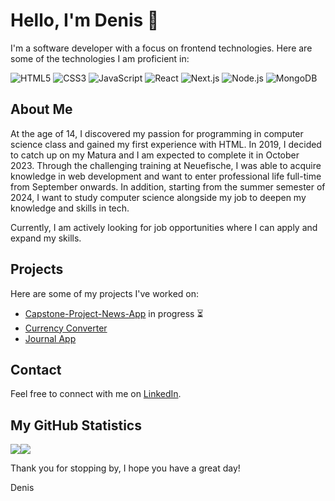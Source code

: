 # Hello, I'm Denis 👋

I'm a software developer with a focus on frontend technologies. Here are some of the technologies I am proficient in:

![HTML5](https://img.shields.io/badge/-HTML5-E34F26?style=flat&logo=html5&logoColor=white)
![CSS3](https://img.shields.io/badge/-CSS3-1572B6?style=flat&logo=css3)
![JavaScript](https://img.shields.io/badge/-JavaScript-black?style=flat&logo=javascript)
![React](https://img.shields.io/badge/-React-black?style=flat&logo=react)
![Next.js](https://img.shields.io/badge/-Next.js-black?style=flat&logo=next.js)
![Node.js](https://img.shields.io/badge/-Node.js-black?style=flat&logo=node.js)
![MongoDB](https://img.shields.io/badge/-MongoDB-black?style=flat&logo=mongodb)

## About Me

At the age of 14, I discovered my passion for programming in computer science class and gained my first experience with HTML. In 2019, I decided to catch up on my Matura and I am expected to complete it in October 2023. Through the challenging training at Neuefische, I was able to acquire knowledge in web development and want to enter professional life full-time from September onwards. In addition, starting from the summer semester of 2024, I want to study computer science alongside my job to deepen my knowledge and skills in tech.

Currently, I am actively looking for job opportunities where I can apply and expand my skills.

## Projects

Here are some of my projects I've worked on:

- [Capstone-Project-News-App](https://github.com/DenisKorkmaz/Capstone-Project-News-App) in progress ⏳
- [Currency Converter](https://github.com/DenisKorkmaz/Waehrungsrechner)
- [Journal App](https://github.com/DenisKorkmaz/Journal_App)


## Contact

Feel free to connect with me on [LinkedIn](https://www.linkedin.com/in/denis-korkmaz-95112b273/).

## My GitHub Statistics

<div style="display: flex;">
  <img align="center" src="https://github-readme-stats.vercel.app/api?username=DenisKorkmaz&show_icons=true&count_private=true&theme=radical" />
  <img align="center" src="https://github-readme-stats.vercel.app/api/top-langs/?username=DenisKorkmaz&theme=radical" />
</div>

Thank you for stopping by, I hope you have a great day!

Denis

